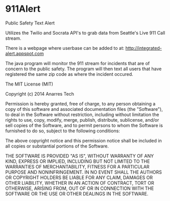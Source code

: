 911Alert
========

Public Safety Text Alert

Utilizes the Twilio and Socrata API's to grab data from Seattle's Live 911 Call stream.

There is a webpage where userbase can be added to at: http://integrated-alert.appspot.com

The java program will monitor the 911 stream for incidents that are of concern to the public safety.
The program will then text all users that have registered the same zip code as where the incident occured.


The MIT License (MIT)

Copyright (c) 2014 Anarres Tech

Permission is hereby granted, free of charge, to any person obtaining a copy
of this software and associated documentation files (the "Software"), to deal
in the Software without restriction, including without limitation the rights
to use, copy, modify, merge, publish, distribute, sublicense, and/or sell
copies of the Software, and to permit persons to whom the Software is
furnished to do so, subject to the following conditions:

The above copyright notice and this permission notice shall be included in
all copies or substantial portions of the Software.

THE SOFTWARE IS PROVIDED "AS IS", WITHOUT WARRANTY OF ANY KIND, EXPRESS OR
IMPLIED, INCLUDING BUT NOT LIMITED TO THE WARRANTIES OF MERCHANTABILITY,
FITNESS FOR A PARTICULAR PURPOSE AND NONINFRINGEMENT. IN NO EVENT SHALL THE
AUTHORS OR COPYRIGHT HOLDERS BE LIABLE FOR ANY CLAIM, DAMAGES OR OTHER
LIABILITY, WHETHER IN AN ACTION OF CONTRACT, TORT OR OTHERWISE, ARISING FROM,
OUT OF OR IN CONNECTION WITH THE SOFTWARE OR THE USE OR OTHER DEALINGS IN
THE SOFTWARE.
